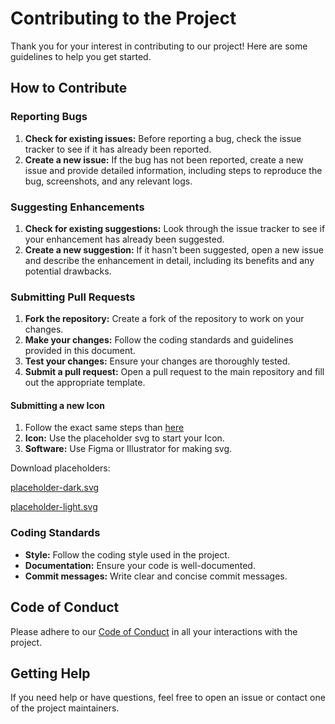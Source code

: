 # Contributing to the Project

Thank you for your interest in contributing to our project! Here are some guidelines to help you get started.

## How to Contribute

### Reporting Bugs

1. **Check for existing issues:** Before reporting a bug, check the issue tracker to see if it has already been reported.
2. **Create a new issue:** If the bug has not been reported, create a new issue and provide detailed information, including steps to reproduce the bug, screenshots, and any relevant logs.

### Suggesting Enhancements

1. **Check for existing suggestions:** Look through the issue tracker to see if your enhancement has already been suggested.
2. **Create a new suggestion:** If it hasn't been suggested, open a new issue and describe the enhancement in detail, including its benefits and any potential drawbacks.

### Submitting Pull Requests

1. **Fork the repository:** Create a fork of the repository to work on your changes.
2. **Make your changes:** Follow the coding standards and guidelines provided in this document.
3. **Test your changes:** Ensure your changes are thoroughly tested.
4. **Submit a pull request:** Open a pull request to the main repository and fill out the appropriate template.

#### Submitting a new Icon

1. Follow the exact same steps than [here](#submitting-pull-requests)
2. **Icon:** Use the placeholder svg to start your Icon.
3. **Software:** Use Figma or Illustrator for making svg.

Download placeholders:

<a href="./placeholder-dark.svg" download>placeholder-dark.svg</a>

<a href="./placeholder-light.svg" download>placeholder-light.svg</a>

### Coding Standards

- **Style:** Follow the coding style used in the project.
- **Documentation:** Ensure your code is well-documented.
- **Commit messages:** Write clear and concise commit messages.

## Code of Conduct

Please adhere to our [Code of Conduct](CODE_OF_CONDUCT.md) in all your interactions with the project.

## Getting Help

If you need help or have questions, feel free to open an issue or contact one of the project maintainers.
